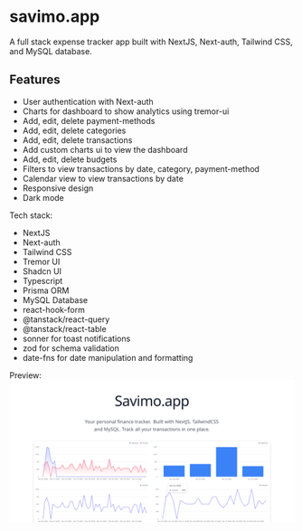 # savimo.app

A full stack expense tracker app built with NextJS, Next-auth, Tailwind CSS, and MySQL database.

## Features

-   User authentication with Next-auth
-   Charts for dashboard to show analytics using tremor-ui
-   Add, edit, delete payment-methods
-   Add, edit, delete categories
-   Add, edit, delete transactions
-   Add custom charts ui to view the dashboard
-   Add, edit, delete budgets
-   Filters to view transactions by date, category, payment-method
-   Calendar view to view transactions by date
-   Responsive design
-   Dark mode

Tech stack:

-   NextJS
-   Next-auth
-   Tailwind CSS
-   Tremor UI
-   Shadcn UI
-   Typescript
-   Prisma ORM
-   MySQL Database
-   react-hook-form
-   @tanstack/react-query
-   @tanstack/react-table
-   sonner for toast notifications
-   zod for schema validation
-   date-fns for date manipulation and formatting

Preview:
![Preview](./public/og-image.png)
